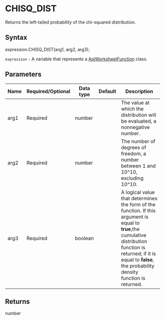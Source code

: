 # CHISQ_DIST

Returns the left-tailed probability of the chi-squared distribution.

## Syntax

expression.CHISQ_DIST(arg1, arg2, arg3);

`expression` - A variable that represents a [ApiWorksheetFunction](../ApiWorksheetFunction.md) class.

## Parameters

| **Name** | **Required/Optional** | **Data type** | **Default** | **Description** |
| ------------- | ------------- | ------------- | ------------- | ------------- |
| arg1 | Required | number |  | The value at which the distribution will be evaluated, a nonnegative number. |
| arg2 | Required | number |  | The number of degrees of freedom, a number between 1 and 10^10, excluding 10^10. |
| arg3 | Required | boolean |  | A logical value that determines the form of the function. If this argument is equal to **true**,the cumulative distribution function is returned; if  it is equal to **false**, the probability density function is returned. |

## Returns

number
